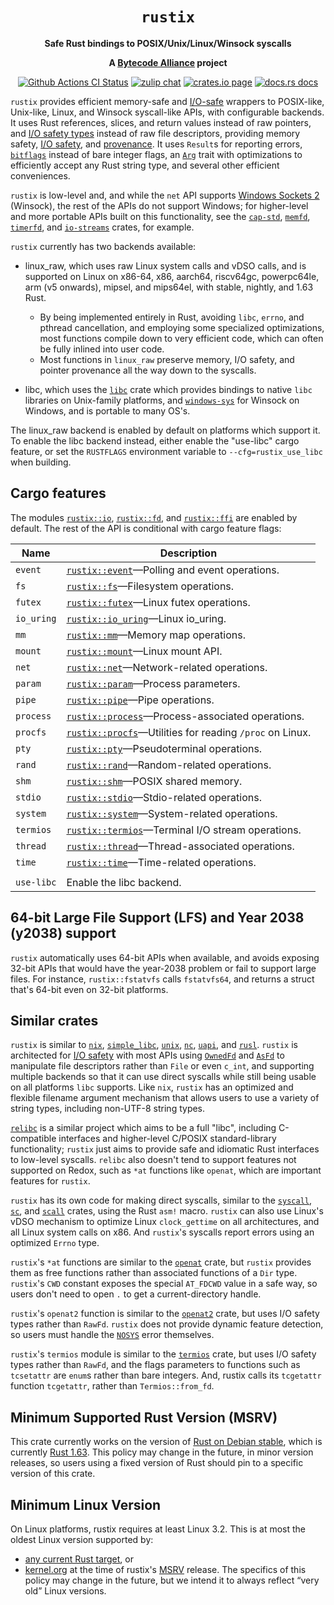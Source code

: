 <div align="center">
  <h1><code>rustix</code></h1>

  <p>
    <strong>Safe Rust bindings to POSIX/Unix/Linux/Winsock syscalls</strong>
  </p>

  <strong>A <a href="https://bytecodealliance.org/">Bytecode Alliance</a> project</strong>

  <p>
    <a href="https://github.com/bytecodealliance/rustix/actions?query=workflow%3ACI"><img src="https://github.com/bytecodealliance/rustix/workflows/CI/badge.svg" alt="Github Actions CI Status" /></a>
    <a href="https://bytecodealliance.zulipchat.com/#narrow/stream/206238-general"><img src="https://img.shields.io/badge/zulip-join_chat-brightgreen.svg" alt="zulip chat" /></a>
    <a href="https://crates.io/crates/rustix"><img src="https://img.shields.io/crates/v/rustix.svg" alt="crates.io page" /></a>
    <a href="https://docs.rs/rustix"><img src="https://docs.rs/rustix/badge.svg" alt="docs.rs docs" /></a>
  </p>
</div>

`rustix` provides efficient memory-safe and [I/O-safe] wrappers to POSIX-like,
Unix-like, Linux, and Winsock syscall-like APIs, with configurable backends.
It uses Rust references, slices, and return values instead of raw pointers, and
[I/O safety types] instead of raw file descriptors, providing memory safety,
[I/O safety], and [provenance]. It uses `Result`s for reporting errors,
[`bitflags`] instead of bare integer flags, an [`Arg`] trait with optimizations
to efficiently accept any Rust string type, and several other efficient
conveniences.

`rustix` is low-level and, and while the `net` API supports [Windows Sockets 2]
(Winsock), the rest of the APIs do not support Windows; for higher-level and
more portable APIs built on this functionality, see the [`cap-std`], [`memfd`],
[`timerfd`], and [`io-streams`] crates, for example.

`rustix` currently has two backends available:

 * linux_raw, which uses raw Linux system calls and vDSO calls, and is
   supported on Linux on x86-64, x86, aarch64, riscv64gc, powerpc64le,
   arm (v5 onwards), mipsel, and mips64el, with stable, nightly, and 1.63 Rust.
    - By being implemented entirely in Rust, avoiding `libc`, `errno`, and pthread
      cancellation, and employing some specialized optimizations, most functions
      compile down to very efficient code, which can often be fully inlined into
      user code.
    - Most functions in `linux_raw` preserve memory, I/O safety, and pointer
      provenance all the way down to the syscalls.

 * libc, which uses the [`libc`] crate which provides bindings to native `libc`
   libraries on Unix-family platforms, and [`windows-sys`] for Winsock on
   Windows, and is portable to many OS's.

The linux_raw backend is enabled by default on platforms which support it. To
enable the libc backend instead, either enable the "use-libc" cargo feature,
or set the `RUSTFLAGS` environment variable to `--cfg=rustix_use_libc` when
building.

## Cargo features

The modules [`rustix::io`], [`rustix::fd`], and [`rustix::ffi`] are enabled
by default. The rest of the API is conditional with cargo feature flags:

| Name       | Description                                                    |
| ---------- | -------------------------------------------------------------- |
| `event`    | [`rustix::event`]—Polling and event operations.                |
| `fs`       | [`rustix::fs`]—Filesystem operations.                          |
| `futex`    | [`rustix::futex`]—Linux futex operations.                      |
| `io_uring` | [`rustix::io_uring`]—Linux io_uring.                           |
| `mm`       | [`rustix::mm`]—Memory map operations.                          |
| `mount`    | [`rustix::mount`]—Linux mount API.                             |
| `net`      | [`rustix::net`]—Network-related operations.                    |
| `param`    | [`rustix::param`]—Process parameters.                          |
| `pipe`     | [`rustix::pipe`]—Pipe operations.                              |
| `process`  | [`rustix::process`]—Process-associated operations.             |
| `procfs`   | [`rustix::procfs`]—Utilities for reading `/proc` on Linux.     |
| `pty`      | [`rustix::pty`]—Pseudoterminal operations.                     |
| `rand`     | [`rustix::rand`]—Random-related operations.                    |
| `shm`      | [`rustix::shm`]—POSIX shared memory.                           |
| `stdio`    | [`rustix::stdio`]—Stdio-related operations.                    |
| `system`   | [`rustix::system`]—System-related operations.                  |
| `termios`  | [`rustix::termios`]—Terminal I/O stream operations.            |
| `thread`   | [`rustix::thread`]—Thread-associated operations.               |
| `time`     | [`rustix::time`]—Time-related operations.                      |
|            |                                                                |
| `use-libc` | Enable the libc backend.                                       |

[`rustix::event`]: https://docs.rs/rustix/*/rustix/event/index.html
[`rustix::fs`]: https://docs.rs/rustix/*/rustix/fs/index.html
[`rustix::futex`]: https://docs.rs/rustix/*/rustix/futex/index.html
[`rustix::io_uring`]: https://docs.rs/rustix/*/rustix/io_uring/index.html
[`rustix::mm`]: https://docs.rs/rustix/*/rustix/mm/index.html
[`rustix::mount`]: https://docs.rs/rustix/*/rustix/mount/index.html
[`rustix::net`]: https://docs.rs/rustix/*/rustix/net/index.html
[`rustix::param`]: https://docs.rs/rustix/*/rustix/param/index.html
[`rustix::pipe`]: https://docs.rs/rustix/*/rustix/pipe/index.html
[`rustix::process`]: https://docs.rs/rustix/*/rustix/process/index.html
[`rustix::procfs`]: https://docs.rs/rustix/*/rustix/procfs/index.html
[`rustix::pty`]: https://docs.rs/rustix/*/rustix/pty/index.html
[`rustix::rand`]: https://docs.rs/rustix/*/rustix/rand/index.html
[`rustix::shm`]: https://docs.rs/rustix/*/rustix/shm/index.html
[`rustix::stdio`]: https://docs.rs/rustix/*/rustix/stdio/index.html
[`rustix::system`]: https://docs.rs/rustix/*/rustix/system/index.html
[`rustix::termios`]: https://docs.rs/rustix/*/rustix/termios/index.html
[`rustix::thread`]: https://docs.rs/rustix/*/rustix/thread/index.html
[`rustix::time`]: https://docs.rs/rustix/*/rustix/time/index.html
[`rustix::io`]: https://docs.rs/rustix/*/rustix/io/index.html
[`rustix::fd`]: https://docs.rs/rustix/*/rustix/fd/index.html
[`rustix::ffi`]: https://docs.rs/rustix/*/rustix/ffi/index.html

## 64-bit Large File Support (LFS) and Year 2038 (y2038) support

`rustix` automatically uses 64-bit APIs when available, and avoids exposing
32-bit APIs that would have the year-2038 problem or fail to support large
files. For instance, `rustix::fstatvfs` calls `fstatvfs64`, and returns a
struct that's 64-bit even on 32-bit platforms.

## Similar crates

`rustix` is similar to [`nix`], [`simple_libc`], [`unix`], [`nc`], [`uapi`],
and [`rusl`]. `rustix` is architected for [I/O safety] with most APIs using
[`OwnedFd`] and [`AsFd`] to manipulate file descriptors rather than `File` or
even `c_int`, and supporting multiple backends so that it can use direct
syscalls while still being usable on all platforms `libc` supports. Like `nix`,
`rustix` has an optimized and flexible filename argument mechanism that allows
users to use a variety of string types, including non-UTF-8 string types.

[`relibc`] is a similar project which aims to be a full "libc", including
C-compatible interfaces and higher-level C/POSIX standard-library
functionality; `rustix` just aims to provide safe and idiomatic Rust interfaces
to low-level syscalls. `relibc` also doesn't tend to support features not
supported on Redox, such as `*at` functions like `openat`, which are important
features for `rustix`.

`rustix` has its own code for making direct syscalls, similar to the
[`syscall`], [`sc`], and [`scall`] crates, using the Rust `asm!` macro.
`rustix` can also use Linux's vDSO mechanism to optimize Linux `clock_gettime`
on all architectures, and all Linux system calls on x86. And `rustix`'s
syscalls report errors using an optimized `Errno` type.

`rustix`'s `*at` functions are similar to the [`openat`] crate, but `rustix`
provides them as free functions rather than associated functions of a `Dir`
type. `rustix`'s `CWD` constant exposes the special `AT_FDCWD` value in a safe
way, so users don't need to open `.` to get a current-directory handle.

`rustix`'s `openat2` function is similar to the [`openat2`] crate, but uses I/O
safety types rather than `RawFd`. `rustix` does not provide dynamic feature
detection, so users must handle the [`NOSYS`] error themselves.

`rustix`'s `termios` module is similar to the [`termios`] crate, but uses I/O
safety types rather than `RawFd`, and the flags parameters to functions such as
`tcsetattr` are `enum`s rather than bare integers. And, rustix calls its
`tcgetattr` function `tcgetattr`, rather than `Termios::from_fd`.

## Minimum Supported Rust Version (MSRV)

This crate currently works on the version of [Rust on Debian stable], which is
currently [Rust 1.63]. This policy may change in the future, in minor version
releases, so users using a fixed version of Rust should pin to a specific
version of this crate.

## Minimum Linux Version

On Linux platforms, rustix requires at least Linux 3.2. This is at most the
oldest Linux version supported by:
 - [any current Rust target], or
 - [kernel.org] at the time of rustix's [MSRV] release.
The specifics of this policy may change in the future, but we intend it to
always reflect “very old” Linux versions.

[MSRV]: #minimum-supported-rust-version-msrv
[Rust 1.63]: https://blog.rust-lang.org/2022/08/11/Rust-1.63.0.html
[any current Rust target]: https://doc.rust-lang.org/nightly/rustc/platform-support.html
[kernel.org]: https://www.kernel.org/releases.html
[Rust on Debian stable]: https://packages.debian.org/stable/rust/rustc
[Windows Sockets 2]: https://learn.microsoft.com/en-us/windows/win32/winsock/windows-sockets-start-page-2
[`nix`]: https://crates.io/crates/nix
[`unix`]: https://crates.io/crates/unix
[`nc`]: https://crates.io/crates/nc
[`simple_libc`]: https://crates.io/crates/simple_libc
[`uapi`]: https://crates.io/crates/uapi
[`rusl`]: https://lib.rs/crates/rusl
[`relibc`]: https://gitlab.redox-os.org/redox-os/relibc
[`syscall`]: https://crates.io/crates/syscall
[`sc`]: https://crates.io/crates/sc
[`scall`]: https://crates.io/crates/scall
[`openat`]: https://crates.io/crates/openat
[`openat2`]: https://crates.io/crates/openat2
[I/O safety types]: https://doc.rust-lang.org/stable/std/os/fd/index.html#structs
[`termios`]: https://crates.io/crates/termios
[`libc`]: https://crates.io/crates/libc
[`windows-sys`]: https://crates.io/crates/windows-sys
[`cap-std`]: https://crates.io/crates/cap-std
[`memfd`]: https://crates.io/crates/memfd
[`timerfd`]: https://crates.io/crates/timerfd
[`io-streams`]: https://crates.io/crates/io-streams
[`bitflags`]: https://crates.io/crates/bitflags
[`Arg`]: https://docs.rs/rustix/*/rustix/path/trait.Arg.html
[I/O-safe]: https://github.com/rust-lang/rfcs/blob/master/text/3128-io-safety.md
[I/O safety]: https://github.com/rust-lang/rfcs/blob/master/text/3128-io-safety.md
[provenance]: https://github.com/rust-lang/rust/issues/95228
[`OwnedFd`]: https://doc.rust-lang.org/stable/std/os/fd/struct.OwnedFd.html
[`AsFd`]: https://doc.rust-lang.org/stable/std/os/fd/trait.AsFd.html
[`NOSYS`]: https://docs.rs/rustix/*/rustix/io/struct.Errno.html#associatedconstant.NOSYS

